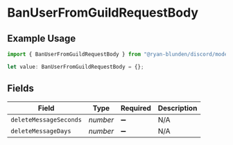 # BanUserFromGuildRequestBody

## Example Usage

```typescript
import { BanUserFromGuildRequestBody } from "@ryan-blunden/discord/models/operations";

let value: BanUserFromGuildRequestBody = {};
```

## Fields

| Field                  | Type                   | Required               | Description            |
| ---------------------- | ---------------------- | ---------------------- | ---------------------- |
| `deleteMessageSeconds` | *number*               | :heavy_minus_sign:     | N/A                    |
| `deleteMessageDays`    | *number*               | :heavy_minus_sign:     | N/A                    |